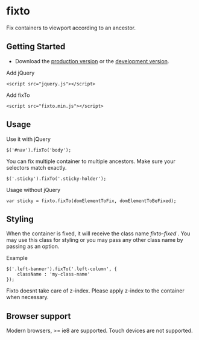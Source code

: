 # fixto

Fix containers to viewport according to an ancestor.

## Getting Started
- Download the [production version][min] or the [development version][max].

[min]: https://raw.github.com/burakbarakaci/fixto/master/dist/fixto.min.js
[max]: https://raw.github.com/burakbarakaci/fixto/master/dist/fixto.js

Add jQuery

    <script src="jquery.js"></script>
    
Add fixTo

    <script src="fixto.min.js"></script>

## Usage

Use it with jQuery

    $('#nav').fixTo('body');
    
You can fix multiple container to multiple ancestors. Make sure your selectors match exactly.

    $('.sticky').fixTo('.sticky-holder');
    
Usage without jQuery
    
    var sticky = fixto.fixTo(domElementToFix, domElementToBeFixed);

## Styling

When the container is fixed, it will receive the class name *fixto-fixed* . You may use this class for styling or you may pass any other class name by passing as an option.
    
Example

    $('.left-banner').fixTo('.left-column', {
        className : 'my-class-name'
    });

Fixto doesnt take care of z-index. Please apply z-index to the container when necessary.

## Browser support

Modern browsers, >= ie8 are supported. Touch devices are not supported.
